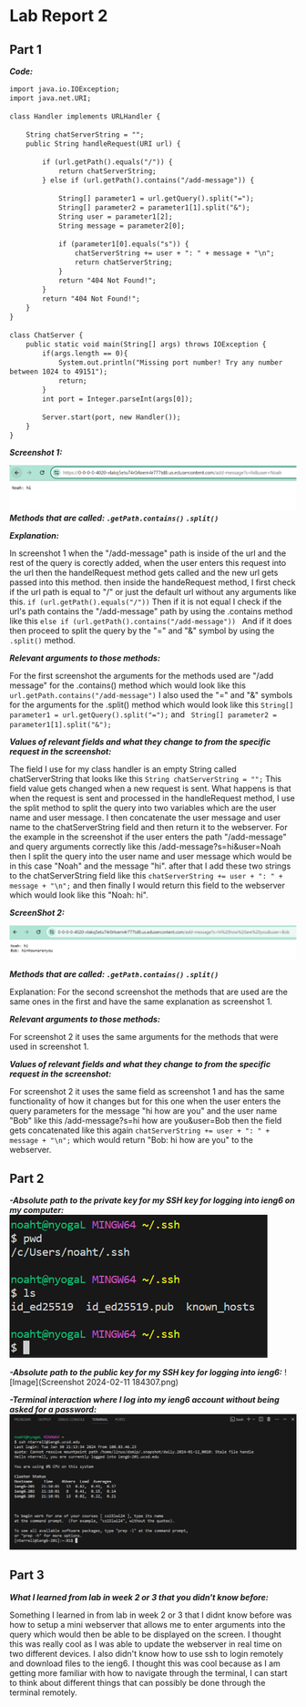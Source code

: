 # Lab Report 2
## Part 1
***Code:***
```
import java.io.IOException;
import java.net.URI;

class Handler implements URLHandler {

    String chatServerString = "";
    public String handleRequest(URI url) {

        if (url.getPath().equals("/")) {
            return chatServerString;
        } else if (url.getPath().contains("/add-message")) {
            
            String[] parameter1 = url.getQuery().split("=");
            String[] parameter2 = parameter1[1].split("&");
            String user = parameter1[2];
            String message = parameter2[0];

            if (parameter1[0].equals("s")) {
                chatServerString += user + ": " + message + "\n";
                return chatServerString;   
            } 
            return "404 Not Found!";
        }
        return "404 Not Found!";
    }
}

class ChatServer {
    public static void main(String[] args) throws IOException {
        if(args.length == 0){
            System.out.println("Missing port number! Try any number between 1024 to 49151");
            return;
        }
        int port = Integer.parseInt(args[0]);

        Server.start(port, new Handler());
    }
}
```

***Screenshot 1:***

![Image](Screenshot1lab2.png)
***Methods that are called: ``` .getPath.contains() ```  ``` .split() ```***

***Explanation:***

In screenshot 1 when the "/add-message" path is inside of the url and the rest of the query is corectly added, when the user enters this request into the url then the handelRequest method gets called and the new url gets passed into this method. then inside the handeRequest method, I first check if the url path is equal to "/" or just the default url without any arguments like this. ``` if (url.getPath().equals("/")) ``` Then if it is not equal I check if the url's path contains the "/add-message" path by using the .contains method like this ```else if (url.getPath().contains("/add-message")) ```  And if it does then proceed to split the query by the "=" and "&" symbol by using the ```.split()``` method. 

***Relevant arguments to those methods:***

For the first screenshot the arguments for the methods used are "/add message" for the .contains() method which would look like this ``` url.getPath.contains("/add-message")``` I also used the "=" and "&" symbols for the arguments for the .split() method which would look like this ``` String[] parameter1 = url.getQuery().split("="); ``` and ``` String[] parameter2 = parameter1[1].split("&");```

***Values of relevant fields and what they change to from the specific request in the screenshot:***

The field I use for my class handler is an empty String called chatServerString that looks like this ```String chatServerString = "";``` This field value gets changed when a new request is sent. What happens is that when the request is sent and processed in the handleRequest method, I use the split method to split the query into two variables which are the user name and user message. I then concatenate the user message and user name to the chatServerString field and then return it to the webserver. For the example in the screenshot if the user enters the path "/add-message" and query arguments correctly like this /add-message?s=hi&user=Noah then I split the query into the user name and user message which would be in this case "Noah" and the message "hi". after that I add these two strings to the chatServerString field like this ```chatServerString += user + ": " + message + "\n";``` and then finally I would return this field to the webserver which would look like this "Noah: hi".

***ScreenShot 2:***

![Image](Screenshot2lab2.png)

***Methods that are called: ``` .getPath.contains() ```  ``` .split() ```***

Explanation: For the second screenshot the methods that are used are the same ones in the first and have the same explanation as screenshot 1.

***Relevant arguments to those methods:***

For screenshot 2 it uses the same arguments for the methods that were used in screenshot 1.

***Values of relevant fields and what they change to from the specific request in the screenshot:***

For screenshot 2 it uses the same field as screenshot 1 and has the same functionality of how it changes but for this one when the user enters the query parameters for the message "hi how are you" and the user name "Bob" like this /add-message?s=hi how are you&user=Bob then the field gets concatenated like this again ```chatServerString += user + ": " + message + "\n";``` which would return "Bob: hi how are you" to the webserver. 

## Part 2 
***-Absolute path to the private key for my SSH key for logging into ieng6 on my computer:***
![Image](p2sc1labreport2.png)

***-Absolute path to the public key for my SSH key for logging into ieng6:***
![Image](Screenshot 2024-02-11 184307.png)

***-Terminal interaction where I log into my ieng6 account without being asked for a password:***
![Image](p2sc3labreport2.png)

## Part 3

***What I learned from lab in week 2 or 3 that you didn't know before:***

Something I learned in from lab in week 2 or 3 that I didnt know before was how to setup a mini webserver that allows me to enter arguments into the query which would then be able to be displayed on the screen. I thought this was really cool as I was able to update the webserver in real time on two different devices. I also didn't know how to use ssh to login remotely and download files to the ieng6. I thought this was cool because as I am getting more familiar with how to navigate through the terminal, I can start to think about different things that can possibly be done through the terminal remotely. 

